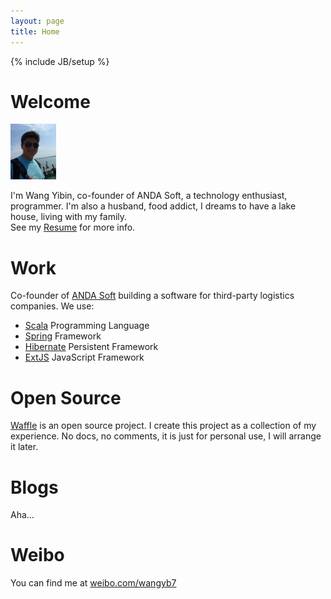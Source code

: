 ```yaml
---
layout: page
title: Home
---
```

{% include JB/setup %}

<h1 id='welcome'>Welcome</h1>

<img class='inset left' title='Mark Reid' src='/images/wyb_small.jpg' alt='Photo of Jonas' />

I'm Wang Yibin, co-founder of ANDA Soft, a technology enthusiast, programmer. I'm also a husband, food addict, I dreams to have a lake house, living with my family. 
<br/>
See my <a href="/resume.html">Resume</a> for more info.
<div class='section'>
<h1 id='work'>Work</h1>
Co-founder of <a href="http://www.andasoft.cn">ANDA Soft</a> building a software for third-party logistics companies. We use: 
<ul class='compact recent'>
  <li><a href="http://www.scala-lang.org">Scala</a> Programming Language</li>
  <li><a href="http://www.springframework.org">Spring</a> Framework</li>
  <li><a href="http://www.hibernate.org/">Hibernate</a> Persistent Framework</li>
  <li><a href="http://www.sencha.com/products/extjs/">ExtJS</a> JavaScript Framework</li>
</ul>
</div>

<div class='section'>
<h1 id='oss'>Open Source</h1>
<a href='https://bitbucket.org/wangyibin/waffle'>Waffle</a> is an open source project. I create this project as a collection of my experience. 
No docs, no comments, it is just for personal use, I will arrange it later.
</div>

<div class='section'>
<h1 id='blogs'>Blogs</h1>
Aha...
</div>

<div class='section'>
<h1 id='twitter'>Weibo</h1>
<p>You can find me at <a href='http://weibo.com/wangyb7'>weibo.com/wangyb7</a></p>
</div>


